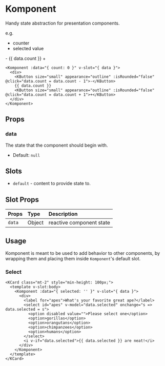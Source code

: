 # Komponent

Handy state abstraction for presentation components.

e.g.

- counter
- selected value

<Komponent :data="{ count: 0 }" v-slot="{ data }">
  <div>
    <KButton size="small" appearance="outline" :isRounded="false" @click="data.count = data.count - 1">-</KButton>
    {{ data.count }}
    <KButton size="small" appearance="outline" :isRounded="false" @click="data.count = data.count + 1">+</KButton>
  </div>
</Komponent>

```vue
<Komponent :data="{ count: 0 }" v-slot="{ data }">
  <div>
    <KButton size="small" appearance="outline" :isRounded="false" @click="data.count = data.count - 1">-</KButton>
    {{ data.count }}
    <KButton size="small" appearance="outline" :isRounded="false" @click="data.count = data.count + 1">+</KButton>
  </div>
</Komponent>
```

## Props

### data

The state that the component should begin with.

- Default: `null`

## Slots

- `default` - content to provide state to.

## Slot Props

| Props       | Type     | Description                     |
| :---------- | :------- | :------------------------------ |
| `data` | Object  | reactive component state |

## Usage

Komponent is meant to be used to add behavior to other components, by wrapping
them and placing them inside `Komponent`'s default slot.

### Select

<KCard class="mt-2" style="min-height: 100px;">
  <template v-slot:body>
    <Komponent :data="{ selected: '' }" v-slot="{ data }">
      <div>
        <label for="apes">What's your favorite great ape?</label>
        <select id="apes" v-model="data.selected" onchange="s => data.selected = s">
          <option disabled value="">Please select one</option>
          <option>gorillas</option>
          <option>orangutans</option>
          <option>chimpanzees</option>
          <option>humans</option>
        </select>
        <i v-if="data.selected">{{ data.selected }} are neat!</i>
      </div>
    </Komponent>
  </template>
</KCard>

```vue
<KCard class="mt-2" style="min-height: 100px;">
  <template v-slot:body>
    <Komponent :data="{ selected: '' }" v-slot="{ data }">
      <div>
        <label for="apes">What's your favorite great ape?</label>
        <select id="apes" v-model="data.selected" onchange="s => data.selected = s">
          <option disabled value="">Please select one</option>
          <option>gorillas</option>
          <option>orangutans</option>
          <option>chimpanzees</option>
          <option>humans</option>
        </select>
        <i v-if="data.selected">{{ data.selected }} are neat!</i>
      </div>
    </Komponent>
  </template>
</KCard>
```
